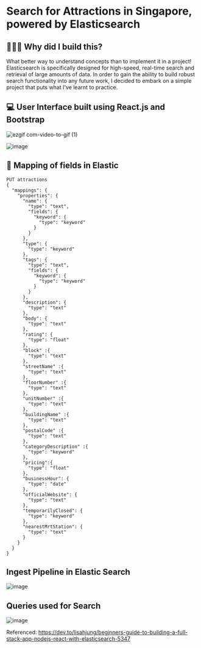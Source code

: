 # Search for Attractions in Singapore, powered by Elasticsearch

## 👷🏻‍♀️ Why did I build this?
What better way to understand concepts than to implement it in a project! Elasticsearch is specifically designed for high-speed, real-time search and retrieval of large amounts of data. In order to gain the ability to build robust search functionality into any future work, I decided to embark on a simple project that puts what I've learnt to practice. 

## 💻 User Interface built using React.js and Bootstrap

![ezgif com-video-to-gif (1)](https://github.com/jiayii01/search-for-sg-attractions-with-elasticsearch/assets/79521323/c8dd33f3-2716-4bf7-a3b4-515041308d93)

![image](https://github.com/jiayii01/search-for-sg-attractions-with-elasticsearch/assets/79521323/86f3b0ac-3262-43f1-b127-6ae0afdba8d5)

## 🗾 Mapping of fields in Elastic 
```
PUT attractions
{
  "mappings": {
    "properties": {
      "name": {
        "type": "text",
        "fields": {
          "keyword": {
            "type": "keyword"
          }
        }
      },
      "type": {
        "type": "keyword"
      },
      "tags": {
        "type": "text",
        "fields": {
          "keyword": {
            "type": "keyword"
          }
        }
      },
      "description": {
        "type": "text"
      },
      "body": {
        "type": "text"
      },
      "rating": {
        "type": "float"
      },
      "block" :{
        "type": "text"
      },
      "streetName" :{
        "type": "text"
      },
      "floorNumber" :{
        "type": "text"
      },
      "unitNumber" :{
        "type": "text"
      },
      "buildingName" :{
        "type": "text"
      },
      "postalCode" :{
        "type": "text"
      },
      "categoryDescription" :{
        "type": "keyword"
      },
      "pricing":{
        "type": "float"
      },
      "businessHour": {
        "type": "date"
      },
      "officialWebsite": {
        "type": "text"
      },
      "temporarilyClosed": {
        "type": "keyword"
      },
      "nearestMrtStation": {
        "type": "text"
      }
    }
  }
}
```

##  Ingest Pipeline in Elastic Search
![image](https://github.com/jiayii01/sg-attractions-with-elasticsearch/assets/79521323/265b3dd8-f5ec-464e-b5e1-9c26601091dc)

## Queries used for Search
![image](https://github.com/jiayii01/sg-attractions-with-elasticsearch/assets/79521323/933f953b-584c-41de-94b5-19b5bb1f9e96)


Referenced: https://dev.to/lisahjung/beginners-guide-to-building-a-full-stack-app-nodejs-react-with-elasticsearch-5347
